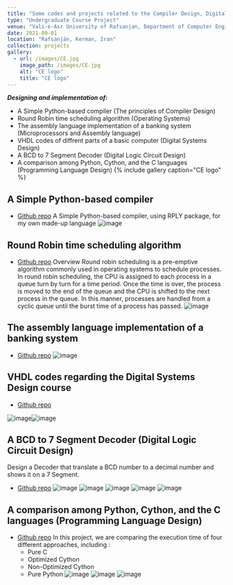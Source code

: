 ```yaml
---
title: "Some codes and projects related to the Compiler Design, Digital System Design, Assembly and microprocessor, Operating Systems courses, Digital Logic Circuit Design, Programming Language Design"
type: "Undergraduate Course Project"
venue: "Vali-e-Asr University of Rafsanjan, Department of Computer Engineering"
date: 2021-09-01
location: "Rafsanjān, Kerman, Iran"
collection: projects
gallery:
  - url: /images/CE.jpg
    image_path: /images/CE.jpg
    alt: "CE logo"
    title: "CE logo"
---
```

***Designing and implementation of:***
- A Simple Python-based compiler (The principles of Compiler Design)
- Round Robin time scheduling algorithm (Operating Systems)
- The assembly language implementation of a banking system (Microprocessors and Assembly language)
- VHDL codes of diffrent parts of a basic computer (Digital Systems Design)
- A BCD to 7 Segment Decoder (Digital Logic Circuit Design)
- A comparison among Python, Cython, and the C languages (Programming Language Design)
{% include gallery caption="CE logo" %}

## A Simple Python-based compiler
* [Github repo](https://github.com/benymaxparsa/Compiler-Project)
A Simple Python-based compiler, using RPLY package, for my own made-up language
![image](/images/compiler.png)

## Round Robin time scheduling algorithm
* [Github repo](https://github.com/benymaxparsa/Round-robin-scheduling)
Overview
Round robin scheduling is a pre-emptive algorithm commonly used in operating systems to schedule processes.
In round robin scheduling, the CPU is assigned to each process in a queue turn by turn for a time period. Once the time is over, the process is moved to the end of the queue and the CPU is shifted to the next process in the queue. In this manner, processes are handled from a cyclic queue until the burst time of a process has passed.
![image](/images/os.png)

## The assembly language implementation of a banking system
* [Github repo](https://github.com/benymaxparsa/Bank-the-8086-Edition)
![image](/images/asm.png)


## VHDL codes regarding the Digital Systems Design course
* [Github repo](https://github.com/benymaxparsa/VHDL)

![image](/images/vhdl1.png)![image](/images/vhdl2.png)

## A BCD to 7 Segment Decoder (Digital Logic Circuit Design)
Design a Decoder that translate a BCD number to a decimal number and shows it on a 7 Segment.
* [Github repo](https://github.com/benymaxparsa/BCD-to-7Segment-Decoder)
![image](https://raw.githubusercontent.com/benymaxparsa/BCD-to-7Segment-Decoder/main/Truth%20table.jpeg)
![image](https://raw.githubusercontent.com/benymaxparsa/BCD-to-7Segment-Decoder/main/karno1.jpeg)
![image](https://raw.githubusercontent.com/benymaxparsa/BCD-to-7Segment-Decoder/main/karno2.jpeg)
![image](https://raw.githubusercontent.com/benymaxparsa/BCD-to-7Segment-Decoder/main/circuit%20design.jpeg)
![image](https://raw.githubusercontent.com/benymaxparsa/BCD-to-7Segment-Decoder/main/full_Screenshot.jpg)

## A comparison among Python, Cython, and the C languages (Programming Language Design)
* [Github repo](https://github.com/CenaAshoori/sort_cython)
In this project, we are comparing the execution time of four different approaches, including :
  - Pure C
  - Optimized Cython
  - Non-Optimized Cython
  - Pure Python
![image](https://raw.githubusercontent.com/CenaAshoori/sort_cython/main/doc/plot/Figure_2.png)
![image](https://raw.githubusercontent.com/CenaAshoori/sort_cython/main/doc/plot/big_input.png)
![image](https://raw.githubusercontent.com/CenaAshoori/sort_cython/main/doc/plot/small_input.png)


